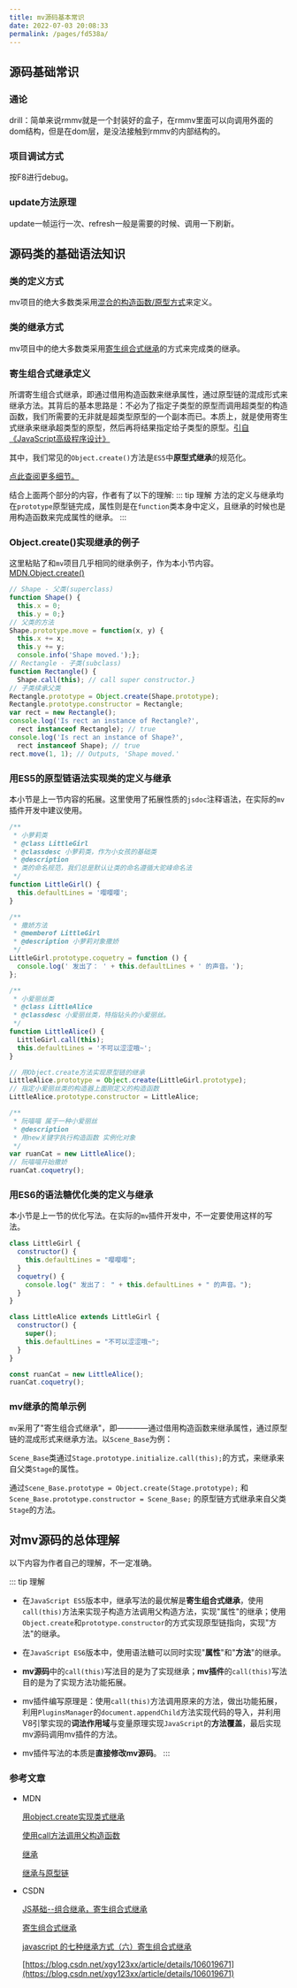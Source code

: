 ```yaml
---
title: mv源码基本常识
date: 2022-07-03 20:08:33
permalink: /pages/fd538a/
---
```






## 源码基础常识



### 通论
drill：简单来说rmmv就是一个封装好的盒子，在rmmv里面可以向调用外面的dom结构，但是在dom层，是没法接触到rmmv的内部结构的。


### 项目调试方式
按F8进行debug。


### update方法原理
update一帧运行一次、refresh一般是需要的时候、调用一下刷新。







## 源码类的基础语法知识


### 类的定义方式
mv项目的绝大多数类采用[混合的构造函数/原型方式](https://blog.csdn.net/iteye_9339/article/details/81473212)来定义。





### 类的继承方式
mv项目中的绝大多数类采用[寄生组合式继承](https://blog.csdn.net/xgy123xx/article/details/106019671)的方式来完成类的继承。






### 寄生组合式继承定义
所谓寄生组合式继承，即通过借用构造函数来继承属性，通过原型链的混成形式来继承方法。其背后的基本思路是：不必为了指定子类型的原型而调用超类型的构造函数，我们所需要的无非就是超类型原型的一个副本而已。本质上，就是使用寄生式继承来继承超类型的原型，然后再将结果指定给子类型的原型。[引自《JavaScript高级程序设计》](https://blog.csdn.net/qq_35718410/article/details/91412908)

其中，我们常见的```Object.create()```方法是```ES5```中**原型式继承**的规范化。

[点此查阅更多细节。](https://blog.csdn.net/weixin_36465540/article/details/90176318)

结合上面两个部分的内容，作者有了以下的理解:
::: tip 理解
方法的定义与继承均在```prototype```原型链完成，属性则是在```function```类本身中定义，且继承的时候也是用构造函数来完成属性的继承。
:::








### Object.create()实现继承的例子
这里粘贴了和`mv`项目几乎相同的继承例子，作为本小节内容。[MDN.Object.create()](https://developer.mozilla.org/zh-CN/docs/orphaned/Web/JavaScript/Reference/Global_Objects/Object/create)

``` js
// Shape - 父类(superclass)
function Shape() {
  this.x = 0;
  this.y = 0;}
// 父类的方法
Shape.prototype.move = function(x, y) {
  this.x += x;
  this.y += y;
  console.info('Shape moved.');};
// Rectangle - 子类(subclass)
function Rectangle() {
  Shape.call(this); // call super constructor.}
// 子类续承父类
Rectangle.prototype = Object.create(Shape.prototype);
Rectangle.prototype.constructor = Rectangle;
var rect = new Rectangle();
console.log('Is rect an instance of Rectangle?',
  rect instanceof Rectangle); // true
console.log('Is rect an instance of Shape?',
  rect instanceof Shape); // true
rect.move(1, 1); // Outputs, 'Shape moved.'
```







### 用ES5的原型链语法实现类的定义与继承
本小节是上一节内容的拓展。这里使用了拓展性质的`jsdoc`注释语法，在实际的`mv`插件开发中建议使用。
``` js
/**
 * 小萝莉类
 * @class LittleGirl
 * @classdesc 小萝莉类，作为小女孩的基础类
 * @description
 * 类的命名规范，我们总是默认让类的命名遵循大驼峰命名法
 */
function LittleGirl() {
  this.defaultLines = '嘤嘤嘤';
}

/**
 * 撒娇方法
 * @memberof LittleGirl
 * @description 小萝莉对象撒娇
 */
LittleGirl.prototype.coquetry = function () {
  console.log(' 发出了： ' + this.defaultLines + ' 的声音。');
};

/**
 * 小爱丽丝类
 * @class LittleAlice
 * @classdesc 小爱丽丝类，特指钻头的小爱丽丝。
 */
function LittleAlice() {
  LittleGirl.call(this);
  this.defaultLines = '不可以涩涩哦~';
}

// 用Object.create方法实现原型链的继承
LittleAlice.prototype = Object.create(LittleGirl.prototype);
// 指定小爱丽丝类的构造器上面刚定义的构造函数
LittleAlice.prototype.constructor = LittleAlice;

/**
 * 阮喵喵 属于一种小爱丽丝
 * @description
 * 用new关键字执行构造函数 实例化对象
 */
var ruanCat = new LittleAlice();
// 阮喵喵开始撒娇
ruanCat.coquetry();

```













### 用ES6的语法糖优化类的定义与继承
本小节是上一节的优化写法。在实际的`mv`插件开发中，不一定要使用这样的写法。
``` js
class LittleGirl {
  constructor() {
    this.defaultLines = "嘤嘤嘤";
  }
  coquetry() {
    console.log(" 发出了： " + this.defaultLines + " 的声音。");
  }
}

class LittleAlice extends LittleGirl {
  constructor() {
    super();
    this.defaultLines = "不可以涩涩哦~";
  }
}

const ruanCat = new LittleAlice();
ruanCat.coquetry();
```







### mv继承的简单示例
`mv`采用了"寄生组合式继承"，即————通过借用构造函数来继承属性，通过原型链的混成形式来继承方法。以```Scene_Base```为例：

```Scene_Base```类通过```Stage.prototype.initialize.call(this);```的方式，来继承来自父类```Stage```的属性。

通过```Scene_Base.prototype = Object.create(Stage.prototype);``` 和 ```Scene_Base.prototype.constructor = Scene_Base;``` 的原型链方式继承来自父类`Stage`的方法。








## 对mv源码的总体理解
以下内容为作者自己的理解，不一定准确。

::: tip 理解
- 在```JavaScript ES5```版本中，继承写法的最优解是**寄生组合式继承**，使用```call(this)```方法来实现子构造方法调用父构造方法，实现"属性"的继承；使用```Object.create```和```prototype.constructor```的方式实现原型链指向，实现"方法"的继承。

- 在```JavaScript ES6```版本中，使用语法糖可以同时实现"**属性**"和"**方法**"的继承。

- **mv源码**中的```call(this)```写法目的是为了实现继承；**mv插件**的```call(this)```写法目的是为了实现方法功能拓展。

- mv插件编写原理是：使用```call(this)```方法调用原来的方法，做出功能拓展，利用```PluginsManager```的```document.appendChild```方法实现代码的导入，并利用V8引擎实现的**词法作用域**与变量原理实现```JavaScript```的**方法覆盖**，最后实现mv源码调用mv插件的方法。

- mv插件写法的本质是**直接修改mv源码**。
:::










### 参考文章

- MDN
  
  [用object.create实现类式继承](https://developer.mozilla.org/zh-CN/docs/Web/JavaScript/Reference/Global_Objects/Object/create#用_object.create实现类式继承)

  [使用call方法调用父构造函数](https://developer.mozilla.org/zh-CN/docs/Web/JavaScript/Reference/Global_Objects/Function/call#使用_call_方法调用父构造函数)

  [继承](https://developer.mozilla.org/zh-CN/docs/Learn/JavaScript/Objects/Inheritance)

  [继承与原型链](https://developer.mozilla.org/zh-CN/docs/Web/JavaScript/Inheritance_and_the_prototype_chain)


- CSDN
  
  [JS基础--组合继承，寄生组合式继承](https://blog.csdn.net/weixin_36465540/article/details/90176318)

  [寄生组合式继承](https://blog.csdn.net/qq_35718410/article/details/91412908)

  [javascript 的七种继承方式（六）寄生组合式继承](https://blog.csdn.net/lixiaosenlin/article/details/108140634)

  [https://blog.csdn.net/xgy123xx/article/details/106019671](https://blog.csdn.net/xgy123xx/article/details/106019671)
